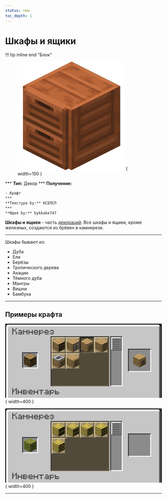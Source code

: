 ```yaml
---
status: new
toc_depth: 1
---
```


# Шкафы и ящики

!!! tip inline end "Блок"
    <figure markdown="span">
        ![drawer](../../assets/items/items/drawer.png){ width=150 }
    </figure>
    ***
    **Тип:** Декор
    ***
    **Получение:**
    
    - Крафт
    ***
    **Текстура by:** КСЕПСП
    ***
    **Идея by:** bykkake747

**Шкафы и ящики** - часть [декораций](../../../gameplay/unique/decor). Все шкафы и ящики, кроме железных, создаются из брёвен в камнерезе.

***

Шкафы бывают из:

- Дуба
- Ели
- Берёзы
- Тропического дерева
- Акации
- Тёмного дуба
- Мангры
- Вишни
- Бамбука

***

## Примеры крафта

![oak_cabinets](../../assets/items/items/oak_cabinets.png){ width=400 }

![bamboo_cabinets](../../assets/items/items/bamboo_cabinets.png){ width=400 }

***
